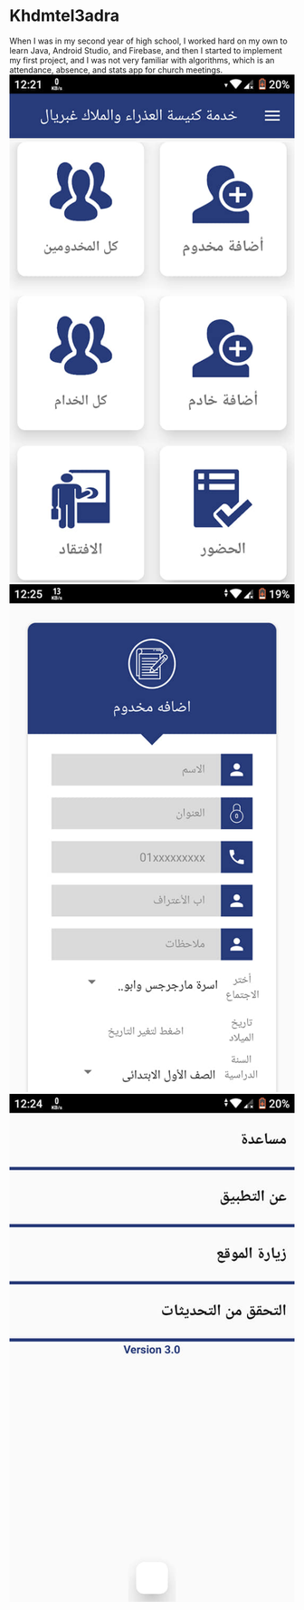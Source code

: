 # Khdmtel3adra
When I was in my second year of high school, I worked hard on my own to learn Java, Android Studio, and Firebase, and then I started to implement my first project, and I was not very familiar with algorithms, which is an attendance, absence, and stats app for church meetings.
![Alt text](https://raw.githubusercontent.com/ArsanyWageehN/Khdmtel3adra/main/66090220_900110623656971_3647001312517685248_n.jpg)
![Alt text](https://raw.githubusercontent.com/ArsanyWageehN/Khdmtel3adra/main/66364049_900110073657026_1806568802108833792_n.jpg)
![Alt text](https://raw.githubusercontent.com/ArsanyWageehN/Khdmtel3adra/main/66582175_900110173657016_2482191407154987008_n.jpg)
